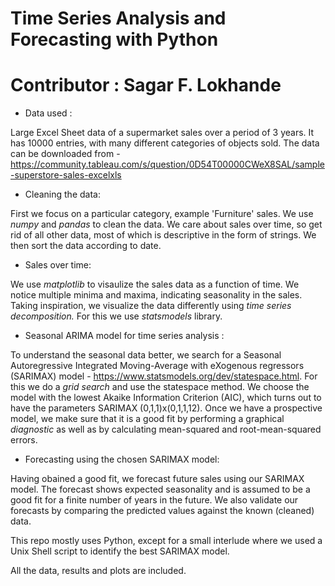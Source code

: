 # Time Series Analysis and Forecasting with Python

# Contributor : Sagar F. Lokhande

* Data used : 

Large Excel Sheet data of a supermarket sales over a period of 3 years. It has 10000 entries, with many different categories of objects sold. The data can be downloaded from - https://community.tableau.com/s/question/0D54T00000CWeX8SAL/sample-superstore-sales-excelxls 

* Cleaning the data: 

First we focus on a particular category, example 'Furniture' sales. We use *numpy* and *pandas* to clean the data. We care about sales over time, so get rid of all other data, most of which is descriptive in the form of strings. We then sort the data according to date. 

* Sales over time: 

We use *matplotlib* to visaulize the sales data as a function of time. We notice multiple minima and maxima, indicating seasonality in the sales. Taking inspiration, we visualize the data differently using *time series decomposition.* For this we use *statsmodels* library.

* Seasonal ARIMA model for time series analysis : 

To understand the seasonal data better, we search for a Seasonal Autoregressive Integrated Moving-Average with eXogenous regressors (SARIMAX) model - https://www.statsmodels.org/dev/statespace.html.
For this we do a *grid search* and use the statespace method. We choose the model with the lowest Akaike Information Criterion (AIC), which turns out to have the parameters SARIMAX (0,1,1)x(0,1,1,12). Once we have a prospective model, we make sure that it is a good fit by performing a graphical *diagnostic* as well as by calculating mean-squared and root-mean-squared errors. 

* Forecasting using the chosen SARIMAX model: 

Having obained a good fit, we forecast future sales using our SARIMAX model. The forecast shows expected seasonality and is assumed to be a good fit for a finite number of years in the future. We also validate our forecasts by comparing the predicted values against the known (cleaned) data. 

This repo mostly uses Python, except for a small interlude where we used a Unix Shell script to identify the best SARIMAX model. 

All the data, results and plots are included. 
